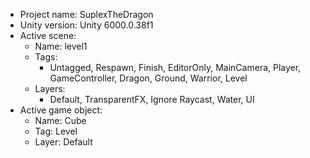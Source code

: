 <!-- UNITY CODE ASSIST INSTRUCTIONS START -->
- Project name: SuplexTheDragon
- Unity version: Unity 6000.0.38f1
- Active scene:
  - Name: level1
  - Tags:
    - Untagged, Respawn, Finish, EditorOnly, MainCamera, Player, GameController, Dragon, Ground, Warrior, Level
  - Layers:
    - Default, TransparentFX, Ignore Raycast, Water, UI
- Active game object:
  - Name: Cube
  - Tag: Level
  - Layer: Default
<!-- UNITY CODE ASSIST INSTRUCTIONS END -->